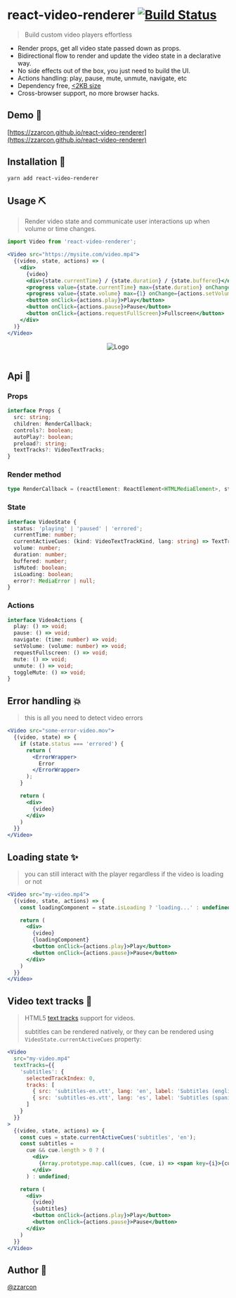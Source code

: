# react-video-renderer [![Build Status](https://travis-ci.org/zzarcon/react-video-renderer.svg?branch=master)](https://travis-ci.org/zzarcon/react-video-renderer)

> Build custom video players effortless

* Render props, get all video state passed down as props.
* Bidirectional flow to render and update the video state in a declarative way.
* No side effects out of the box, you just need to build the UI.
* Actions handling: play, pause, mute, unmute, navigate, etc
* Dependency free, [<2KB size](https://bundlephobia.com/result?p=react-video-renderer)
* Cross-browser support, no more browser hacks.

## Demo 🎩

[https://zzarcon.github.io/react-video-renderer](https://zzarcon.github.io/react-video-renderer)

## Installation 🚀

```bash
yarn add react-video-renderer
```

## Usage ⛏

> Render video state and communicate user interactions up when volume or time changes.

```jsx
import Video from 'react-video-renderer';

<Video src="https://mysite.com/video.mp4">
  {(video, state, actions) => (
    <div>
      {video}
      <div>{state.currentTime} / {state.duration} / {state.buffered}</div>
      <progress value={state.currentTime} max={state.duration} onChange={actions.navigate} />
      <progress value={state.volume} max={1} onChange={actions.setVolume} />
      <button onClick={actions.play}>Play</button>
      <button onClick={actions.pause}>Pause</button>
      <button onClick={actions.requestFullScreen}>Fullscreen</button>
    </div>
  )}
</Video>
```

<div align="center">
  <img src="example/video-renderer-flow.png" alt="Logo" >
  <br><br>
</div>

## Api 💅

### Props

```typescript
interface Props {
  src: string;
  children: RenderCallback;
  controls?: boolean;
  autoPlay?: boolean;
  preload?: string;
  textTracks?: VideoTextTracks;
}
```

### Render method

```typescript
type RenderCallback = (reactElement: ReactElement<HTMLMediaElement>, state: VideoState, actions: VideoActions, ref: React.RefObject<HTMLMediaElement>) => ReactNode;
```

### State

```typescript
interface VideoState {
  status: 'playing' | 'paused' | 'errored';
  currentTime: number;
  currentActiveCues: (kind: VideoTextTrackKind, lang: string) => TextTrackCueList | null | undefined;
  volume: number;
  duration: number;
  buffered: number;
  isMuted: boolean;
  isLoading: boolean;
  error?: MediaError | null;
}
```

### Actions

```typescript
interface VideoActions {
  play: () => void;
  pause: () => void;
  navigate: (time: number) => void;
  setVolume: (volume: number) => void;
  requestFullscreen: () => void;
  mute: () => void;
  unmute: () => void;
  toggleMute: () => void;
}
```

## Error handling 💥

> this is all you need to detect video errors

```jsx
<Video src="some-error-video.mov">
  {(video, state) => {
    if (state.status === 'errored') {
      return (
        <ErrorWrapper>
          Error
        </ErrorWrapper>
      );
    }

    return (
      <div>
        {video}
      </div>
    )
  }}
</Video>
```

## Loading state ✨

> you can still interact with the player regardless if the video is loading or not

```jsx
<Video src="my-video.mp4">
  {(video, state, actions) => {
    const loadingComponent = state.isLoading ? 'loading...' : undefined;

    return (
      <div>
        {video}
        {loadingComponent}
        <button onClick={actions.play}>Play</button>
        <button onClick={actions.pause}>Pause</button>
      </div>
    )
  }}
</Video>
```

## Video text tracks 🚂

> HTML5 [text tracks](https://html.spec.whatwg.org/multipage/media.html#the-track-element) support for videos.
>
> subtitles can be rendered natively, or they can be rendered using `VideoState.currentActiveCues` property:

```jsx
<Video 
  src="my-video.mp4"
  textTracks={{
    'subtitles': {
      selectedTrackIndex: 0,
      tracks: [
        { src: 'subtitles-en.vtt', lang: 'en', label: 'Subtitles (english)' },
        { src: 'subtitles-es.vtt', lang: 'es', label: 'Subtitles (spanish)' },
      ]
    }
  }}
>
  {(video, state, actions) => {
    const cues = state.currentActiveCues('subtitles', 'en');
    const subtitles =
      cue && cue.length > 0 ? (
        <div>
          {Array.prototype.map.call(cues, (cue, i) => <span key={i}>{cue.text}</span>)}
        </div>
      ) : undefined;

    return (
      <div>
        {video}
        {subtitles}
        <button onClick={actions.play}>Play</button>
        <button onClick={actions.pause}>Pause</button>
      </div>
    )
  }}
</Video>
```

## Author 🧔

[@zzarcon](https://twitter.com/zzarcon)
